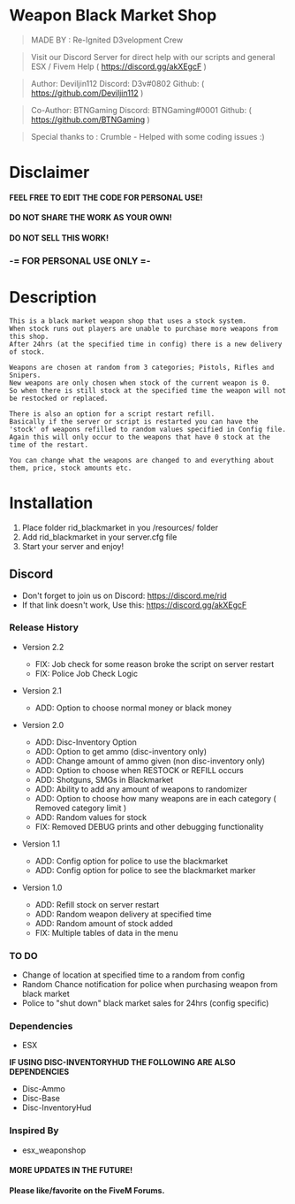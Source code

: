 # Weapon Black Market Shop
>    MADE BY : Re-Ignited D3velopment Crew

>    Visit our Discord Server for direct help with our scripts and general ESX / Fivem Help
>    ( https://discord.gg/akXEgcF )

>    Author: Deviljin112    Discord: D3v#0802   Github: ( https://github.com/Deviljin112 )

>    Co-Author: BTNGaming   Discord: BTNGaming#0001 Github: ( https://github.com/BTNGaming )

>    Special thanks to : Crumble - Helped with some coding issues :)

# Disclaimer

#### FEEL FREE TO EDIT THE CODE FOR PERSONAL USE!
#### DO NOT SHARE THE WORK AS YOUR OWN!
#### DO NOT SELL THIS WORK!

### -= FOR PERSONAL USE ONLY =-

# Description

    This is a black market weapon shop that uses a stock system.
    When stock runs out players are unable to purchase more weapons from this shop.
    After 24hrs (at the specified time in config) there is a new delivery of stock.
    
    Weapons are chosen at random from 3 categories; Pistols, Rifles and Snipers.
    New weapons are only chosen when stock of the current weapon is 0.
    So when there is still stock at the specified time the weapon will not be restocked or replaced.

    There is also an option for a script restart refill.
    Basically if the server or script is restarted you can have the 'stock' of weapons refilled to random values specified in Config file.
    Again this will only occur to the weapons that have 0 stock at the time of the restart.

    You can change what the weapons are changed to and everything about them, price, stock amounts etc.


# Installation

1) Place folder rid_blackmarket in you /resources/ folder
2) Add rid_blackmarket in your server.cfg file
3) Start your server and enjoy!

## Discord

* Don't forget to join us on Discord: https://discord.me/rid
* If that link doesn't work, Use this: https://discord.gg/akXEgcF

### Release History

* Version 2.2
    * FIX: Job check for some reason broke the script on server restart
    * FIX: Police Job Check Logic

* Version 2.1
    * ADD: Option to choose normal money or black money

* Version 2.0
    * ADD: Disc-Inventory Option
    * ADD: Option to get ammo (disc-inventory only)
    * ADD: Change amount of ammo given (non disc-inventory only)
    * ADD: Option to choose when RESTOCK or REFILL occurs
    * ADD: Shotguns, SMGs in Blackmarket
    * ADD: Ability to add any amount of weapons to randomizer
    * ADD: Option to choose how many weapons are in each category ( Removed category limit )
    * ADD: Random values for stock
    * FIX: Removed DEBUG prints and other debugging functionality

* Version 1.1
    * ADD: Config option for police to use the blackmarket
    * ADD: Config option for police to see the blackmarket marker
    
* Version 1.0
    * ADD: Refill stock on server restart
    * ADD: Random weapon delivery at specified time
    * ADD: Random amount of stock added
    * FIX: Multiple tables of data in the menu

### TO DO

* Change of location at specified time to a random from config
* Random Chance notification for police when purchasing weapon from black market
* Police to "shut down" black market sales for 24hrs (config specific)

### Dependencies

- ESX

**IF USING DISC-INVENTORYHUD THE FOLLOWING ARE ALSO DEPENDENCIES**
- Disc-Ammo
- Disc-Base
- Disc-InventoryHud

### Inspired By

- esx_weaponshop

#### MORE UPDATES IN THE FUTURE!

#### Please like/favorite on the FiveM Forums.
